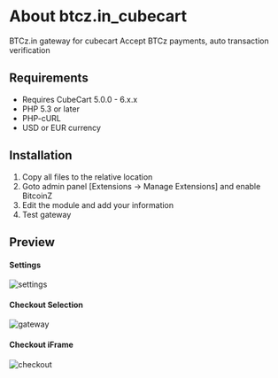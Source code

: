 # About btcz.in_cubecart
BTCz.in gateway for cubecart
Accept BTCz payments, auto transaction verification

## Requirements
* Requires CubeCart 5.0.0 - 6.x.x
* PHP 5.3 or later
* PHP-cURL
* USD or EUR currency

## Installation
 1. Copy all files to the relative location
 2. Goto admin panel [Extensions -> Manage Extensions] and enable BitcoinZ
 3. Edit the module and add your information
 4. Test gateway

## Preview
#### Settings
![settings](https://i.imgur.com/ku5YAsi.png)
#### Checkout Selection
![gateway](https://i.imgur.com/loOoXsT.png)
#### Checkout iFrame
![checkout](https://i.imgur.com/syqbQsU.png)
